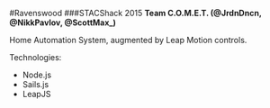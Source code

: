 #Ravenswood
###STACShack 2015
**Team C.O.M.E.T. (@JrdnDncn, @NikkPavlov, @ScottMax_)**

Home Automation System, augmented by Leap Motion controls.

Technologies:

- Node.js
- Sails.js
- LeapJS